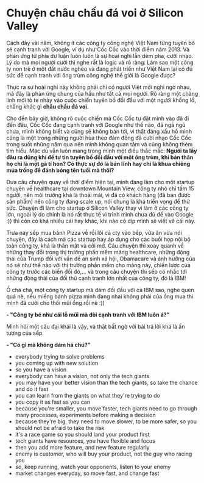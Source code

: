 # Chuyện châu chấu đá voi ở Silicon Valley

Cách đây vài năm, không ít các công ty công nghệ Việt Nam từng tuyên bố sẽ cạnh tranh với Google, ví dụ như Cốc Cốc vào thời điểm năm 2013. Và phản ứng từ phía dư luận luôn luôn là sự hoài nghi lẫn dèm pha, cười nhạo. Lý do mà mọi người cười thì nghe rất là logic và rõ ràng: Làm sao một công ty non trẻ ở một đất nước nghèo và đang phát triển như Việt Nam lại có đủ sức để cạnh tranh với ông trùm công nghệ thế giới là Google được? 

Thực ra sự hoài nghi này không phải chỉ có người Việt mới nghi ngờ nhau, mà đây là phản ứng chung của hầu như tất cả mọi người. Rõ ràng một chàng lính mới tò te nhảy vào cuộc chiến tuyên bố đối đầu với một người khổng lồ, chẳng khác gì **châu chấu đá voi**.

Cho đến bây giờ, không rõ cuộc chiến mà Cốc Cốc tự đặt mình vào đã đi đến đâu, Cốc Cốc đang cạnh tranh với Google như thế nào, đã ngã ngũ chưa, mình không biết và cũng sẽ không bàn tới, vì thật đáng xấu hổ mình cũng là một trong những người hùa theo đám đông đã cười nhạo Cốc Cốc trong suốt những năm qua nên mình không quan tâm và cũng không thèm tìm hiểu. Mặc dù vẫn luôn mang trong mình một điều thắc mắc: **Người ta lấy đâu ra dũng khí để tự tin tuyên bố đối đầu với một ông trùm, khi bản thân họ chỉ là một gã tí hon? Có thực sự đó là bản lĩnh hay chỉ là khua chiêng múa trống để đánh bóng tên tuổi mà thôi?**

Đưa câu chuyện quay về thời điểm hiện tại, mình đang làm cho một startup chuyên về healthcare tại downtown Mountain View, công ty nhỏ chỉ tầm 15 người, nên môi trường khá là thoải mái, vì đã có khách hàng (đã bán được sản phẩm) nên công ty đang scale up, nói chung là khá triển vọng để thử sức. Chuyện đi làm cho startup ở Silicon Valley thay vì làm ở các công ty lớn, ngoài lý do chính là nó rất thực tế vì trình mình chưa đủ để vào Google :)) thì còn có khá nhiều cái hay khác, khi nào có dịp mình sẽ viết về cái này.

Trưa nay sếp mua bánh Pizza về rồi lôi cả cty vào bếp, vừa ăn vừa nói chuyện, đây là cách mà các startup hay áp dụng cho các buổi họp nội bộ toàn công ty, khá là thân mật và cởi mở. Câu chuyện thì xoay quanh về những thay đổi trong thị trường phần mềm mảng healthcare, những động thái của Trump đối với vấn đề an sinh xã hội, Obamacare và ảnh hưởng của nó sẽ như thế nào với thị trường phần mềm cho mảng này, chiến lược của công ty trước các biến đối đó,... và trong câu chuyện thì sếp có nhắc tới những động thái của đối thủ cạnh tranh lớn nhất của công ty, đó là IBM!

Ồ chà chà, một công ty startup mà dám đối đầu với cả IBM sao, nghe quen quá nè, nếu miếng bánh pizza mình đang nhai không phải của ổng mua thì mình đã cười cho thối mũi ổng rồi nè :))

**- "Công ty bé như cái lỗ mũi mà đòi cạnh tranh với IBM luôn á?"**

Mình hỏi một câu đại khái là vậy, và thật bất ngờ với bài trả lời khá là ấn tượng của sếp.

**- "Có gì mà không dám hả chú?"**



- everybody trying to solve problems
- you coming up with new solution
- so you have a vision
- everybody can have a vision, not only the tech giants
- you may have your better vision than the tech giants, so take the chance and do it fast
- you can learn from the giants on what they're trying to do
- you copy it as fast as you can
- because you're smaller, you move faster, tech giants need to go through many processes, experiments before making a decision
- because they're big, they need to move slower, to be more safer, so you should not be afraid to take the risk
- it's a race game so you should land your product first
- tech giants have resources, you have flexible and focus
- then you add more feature, and new feature regularly
- enemy is customer, who will buy your product, not the guy who racing you
- so, keep running, watch your opponents, listen to your enemy
- market changes everyday, so move fast, and change fast
